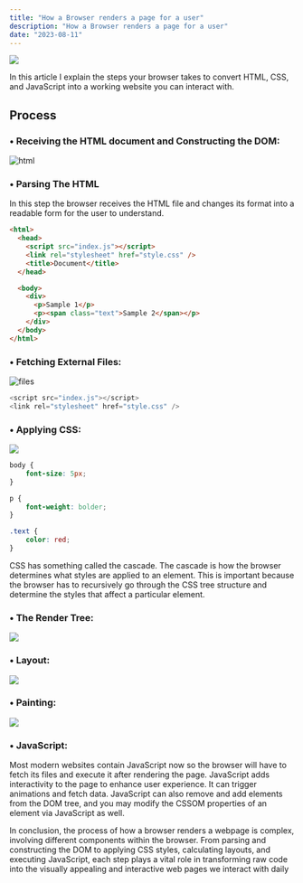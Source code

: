```yaml
---
title: "How a Browser renders a page for a user"
description: "How a Browser renders a page for a user"
date: "2023-08-11"
---
```


![](https://media.dev.to/cdn-cgi/image/width=1000,height=420,fit=cover,gravity=auto,format=auto/https%3A%2F%2Fdev-to-uploads.s3.amazonaws.com%2Fuploads%2Farticles%2Fe4zt6ry049i65z0sm56v.png)

In this article I explain the steps your browser takes to convert HTML, CSS, and JavaScript into a working website you can interact with.

## Process

### • Receiving the HTML document and Constructing the DOM:

![html](https://res.cloudinary.com/practicaldev/image/fetch/s--8YXZBAv4--/c_limit%2Cf_auto%2Cfl_progressive%2Cq_auto%2Cw_800/https://dev-to-uploads.s3.amazonaws.com/uploads/articles/f9e0xiib5qtvws8fxdid.png)

### • Parsing The HTML

In this step the browser receives the HTML file and changes its format into a readable form for the user to understand.

```html
<html>
  <head>
    <script src="index.js"></script>
    <link rel="stylesheet" href="style.css" />
    <title>Document</title>
  </head>

  <body>
    <div>
      <p>Sample 1</p>
      <p><span class="text">Sample 2</span></p>
    </div>
  </body>
</html>
```

### • Fetching External Files:

![files](https://res.cloudinary.com/practicaldev/image/fetch/s--k4560tyF--/c_limit%2Cf_auto%2Cfl_progressive%2Cq_auto%2Cw_800/https://dev-to-uploads.s3.amazonaws.com/uploads/articles/le0p3htvuggy72c165eh.png)

```javascript
<script src="index.js"></script>
<link rel="stylesheet" href="style.css" />
```

### • Applying CSS:

![](https://res.cloudinary.com/practicaldev/image/fetch/s--VZq22VMF--/c_limit%2Cf_auto%2Cfl_progressive%2Cq_auto%2Cw_800/https://dev-to-uploads.s3.amazonaws.com/uploads/articles/xarbd3giolac4hvb6v4l.png)

```css
body {
    font-size: 5px;
}

p {
    font-weight: bolder;
}

.text {
    color: red;
}
```

CSS has something called the cascade. The cascade is how the browser determines what styles are applied to an element.
This is important because the browser has to recursively go through the CSS tree structure and determine the styles that affect a particular element.

### • The Render Tree:

![](https://res.cloudinary.com/practicaldev/image/fetch/s--W-3ciJT7--/c_limit%2Cf_auto%2Cfl_progressive%2Cq_auto%2Cw_800/https://dev-to-uploads.s3.amazonaws.com/uploads/articles/t35frql7ziw69v295ae8.png)

### • Layout:

![](https://res.cloudinary.com/practicaldev/image/fetch/s--ZaQm5Clm--/c_limit%2Cf_auto%2Cfl_progressive%2Cq_auto%2Cw_800/https://dev-to-uploads.s3.amazonaws.com/uploads/articles/q2tn6lhobvethumdcz7s.png)

### • Painting:

![](https://res.cloudinary.com/practicaldev/image/fetch/s--y3FDMQHk--/c_limit%2Cf_auto%2Cfl_progressive%2Cq_auto%2Cw_800/https://dev-to-uploads.s3.amazonaws.com/uploads/articles/xveaafo4lukgv11286kj.png)

### • JavaScript:

Most modern websites contain JavaScript now so the browser will have to fetch its files and execute it after rendering the page. JavaScript adds interactivity to the page to enhance user experience. It can trigger animations and fetch data. JavaScript can also remove and add elements from the DOM tree, and you may modify the CSSOM properties of an element via JavaScript as well.

In conclusion, the process of how a browser renders a webpage is complex, involving different components within the browser. From parsing and constructing the DOM to applying CSS styles, calculating layouts, and executing JavaScript, each step plays a vital role in transforming raw code into the visually appealing and interactive web pages we interact with daily